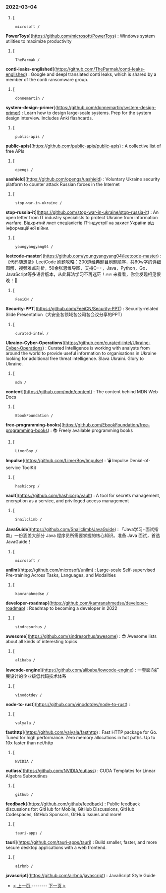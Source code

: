 ### 2022-03-04 
1. [
    

        microsoft /
**PowerToys**](https://github.com/microsoft/PowerToys) : Windows system utilities to maximize productivity
1. [
    

        TheParmak /
**conti-leaks-englished**](https://github.com/TheParmak/conti-leaks-englished) : Google and deepl translated conti leaks, which is shared by a member of the conti ransomware group.
1. [
    

        donnemartin /
**system-design-primer**](https://github.com/donnemartin/system-design-primer) : Learn how to design large-scale systems. Prep for the system design interview. Includes Anki flashcards.
1. [
    

        public-apis /
**public-apis**](https://github.com/public-apis/public-apis) : A collective list of free APIs
1. [
    

        opengs /
**uashield**](https://github.com/opengs/uashield) : Voluntary Ukraine security platform to counter attack Russian forces in the Internet
1. [
    

        stop-war-in-ukraine /
**stop-russia-it**](https://github.com/stop-war-in-ukraine/stop-russia-it) : An open letter from IT industry specialists to protect Ukraine from information warfare. Відкритий лист спеціалістів IT-індустрії на захист України від інформаційної війни.
1. [
    

        youngyangyang04 /
**leetcode-master**](https://github.com/youngyangyang04/leetcode-master) : 《代码随想录》LeetCode 刷题攻略：200道经典题目刷题顺序，共60w字的详细图解，视频难点剖析，50余张思维导图，支持C++，Java，Python，Go，JavaScript等多语言版本，从此算法学习不再迷茫！🔥🔥 来看看，你会发现相见恨晚！🚀
1. [
    

        FeeiCN /
**Security-PPT**](https://github.com/FeeiCN/Security-PPT) : Security-related Slide Presentation（大安全各领域各公司各会议分享的PPT）
1. [
    

        curated-intel /
**Ukraine-Cyber-Operations**](https://github.com/curated-intel/Ukraine-Cyber-Operations) : Curated Intelligence is working with analysts from around the world to provide useful information to organisations in Ukraine looking for additional free threat intelligence. Slava Ukraini. Glory to Ukraine.
1. [
    

        mdn /
**content**](https://github.com/mdn/content) : The content behind MDN Web Docs
1. [
    

        EbookFoundation /
**free-programming-books**](https://github.com/EbookFoundation/free-programming-books) : 📚 Freely available programming books
1. [
    

        LimerBoy /
**Impulse**](https://github.com/LimerBoy/Impulse) : 💣 Impulse Denial-of-service ToolKit
1. [
    

        hashicorp /
**vault**](https://github.com/hashicorp/vault) : A tool for secrets management, encryption as a service, and privileged access management
1. [
    

        Snailclimb /
**JavaGuide**](https://github.com/Snailclimb/JavaGuide) : 「Java学习+面试指南」一份涵盖大部分 Java 程序员所需要掌握的核心知识。准备 Java 面试，首选 JavaGuide！
1. [
    

        microsoft /
**unilm**](https://github.com/microsoft/unilm) : Large-scale Self-supervised Pre-training Across Tasks, Languages, and Modalities
1. [
    

        kamranahmedse /
**developer-roadmap**](https://github.com/kamranahmedse/developer-roadmap) : Roadmap to becoming a developer in 2022
1. [
    

        sindresorhus /
**awesome**](https://github.com/sindresorhus/awesome) : 😎 Awesome lists about all kinds of interesting topics
1. [
    

        alibaba /
**lowcode-engine**](https://github.com/alibaba/lowcode-engine) : 一套面向扩展设计的企业级低代码技术体系
1. [
    

        vinodotdev /
**node-to-rust**](https://github.com/vinodotdev/node-to-rust) : 
1. [
    

        valyala /
**fasthttp**](https://github.com/valyala/fasthttp) : Fast HTTP package for Go. Tuned for high performance. Zero memory allocations in hot paths. Up to 10x faster than net/http
1. [
    

        NVIDIA /
**cutlass**](https://github.com/NVIDIA/cutlass) : CUDA Templates for Linear Algebra Subroutines
1. [
    

        github /
**feedback**](https://github.com/github/feedback) : Public feedback discussions for: GitHub for Mobile, GitHub Discussions, GitHub Codespaces, GitHub Sponsors, GitHub Issues and more!
1. [
    

        tauri-apps /
**tauri**](https://github.com/tauri-apps/tauri) : Build smaller, faster, and more secure desktop applications with a web frontend.
1. [
    

        airbnb /
**javascript**](https://github.com/airbnb/javascript) : JavaScript Style Guide 

- [ < 上一页 ](https://github.com/able8/github-trending-daily-record/blob/master/2022-03-03.md) -------- [ 下一页 > ](https://github.com/able8/github-trending-daily-record/blob/master/2022-03-05.md)
